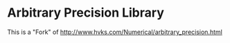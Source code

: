 # Arbitrary Precision Library

This is a "Fork" of http://www.hvks.com/Numerical/arbitrary_precision.html

